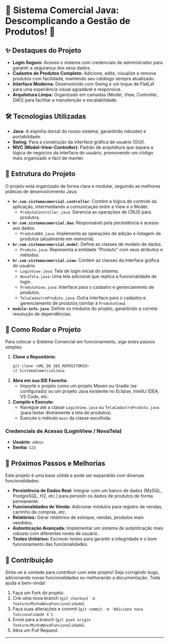 # 🚀 Sistema Comercial Java: Descomplicando a Gestão de Produtos! 🚀

## ✨ Destaques do Projeto

*   **Login Seguro:** Acesse o sistema com credenciais de administrador para garantir a segurança dos seus dados.
*   **Cadastro de Produtos Completo:** Adicione, edite, visualize e remova produtos com facilidade, mantendo seu catálogo sempre atualizado.
*   **Interface Moderna:** Desenvolvido com Swing e um toque de FlatLaf para uma experiência visual agradável e responsiva.
*   **Arquitetura Limpa:** Organizado em camadas (Model, View, Controller, DAO) para facilitar a manutenção e escalabilidade.

## 🛠️ Tecnologias Utilizadas

*   **Java:** A espinha dorsal do nosso sistema, garantindo robustez e portabilidade.
*   **Swing:** Para a construção da interface gráfica de usuário (GUI).
*   **MVC (Model-View-Controller):** Padrão de arquitetura que separa a lógica de negócios da interface do usuário, promovendo um código mais organizado e fácil de manter.

## 📂 Estrutura do Projeto

O projeto está organizado de forma clara e modular, seguindo as melhores práticas de desenvolvimento Java:

*   **`br.com.sistemacomercial.controller`**: Contém a lógica de controle da aplicação, intermediando a comunicação entre a View e o Model.
    *   `ProdutoController.java`: Gerencia as operações de CRUD para produtos.
*   **`br.com.sistemacomercial.dao`**: Responsável pela persistência e acesso aos dados.
    *   `ProdutoDAO.java`: Implementa as operações de adição e listagem de produtos (atualmente em memória).
*   **`br.com.sistemacomercial.model`**: Define as classes de modelo de dados.
    *   `Produto.java`: Representa a entidade "Produto" com seus atributos e métodos.
*   **`br.com.sistemacomercial.view`**: Contém as classes da interface gráfica do usuário.
    *   `LoginView.java`: Tela de login inicial do sistema.
    *   `NovaTela.java`: Uma tela adicional que replica a funcionalidade de login.
    *   `ProdutoView.java`: Interface para o cadastro e gerenciamento de produtos.
    *   `TelaCadastroProduto.java`: Outra interface para o cadastro e gerenciamento de produtos (similar à `ProdutoView`).
*   **`module-info.java`**: Define os módulos do projeto, garantindo a correta resolução de dependências.

## 🚀 Como Rodar o Projeto

Para colocar o Sistema Comercial em funcionamento, siga estes passos simples:

1.  **Clone o Repositório:**
    ```bash
    git clone <URL_DO_SEU_REPOSITORIO>
    cd SistemaComercialJava
    ```
2.  **Abra em sua IDE Favorita:**
    *   Importe o projeto como um projeto Maven ou Gradle (se configurado) ou um projeto Java existente no Eclipse, IntelliJ IDEA, VS Code, etc.
3.  **Compile e Execute:**
    *   Navegue até a classe `LoginView.java` ou `TelaCadastroProduto.java` (para testar diretamente a tela de produtos).
    *   Execute o método `main` da classe escolhida.

### Credenciais de Acesso (LoginView / NovaTela)

*   **Usuário:** `admin`
*   **Senha:** `123`

## 🎯 Próximos Passos e Melhorias

Este projeto é uma base sólida e pode ser expandido com diversas funcionalidades:

*   **Persistência de Dados Real:** Integrar com um banco de dados (MySQL, PostgreSQL, H2, etc.) para persistir os dados de produtos de forma permanente.
*   **Funcionalidades de Venda:** Adicionar módulos para registro de vendas, carrinho de compras, etc.
*   **Relatórios:** Gerar relatórios de estoque, vendas, produtos mais vendidos.
*   **Autenticação Avançada:** Implementar um sistema de autenticação mais robusto com diferentes níveis de usuário.
*   **Testes Unitários:** Escrever testes para garantir a integridade e o bom funcionamento das funcionalidades.

## 🤝 Contribuição

Sinta-se à vontade para contribuir com este projeto! Seja corrigindo bugs, adicionando novas funcionalidades ou melhorando a documentação. Toda ajuda é bem-vinda!

1.  Faça um Fork do projeto.
2.  Crie uma nova branch (`git checkout -b feature/MinhaNovaFuncionalidade`).
3.  Faça suas alterações e commit (`git commit -m 'Adiciona nova funcionalidade X'`).
4.  Envie para a branch (`git push origin feature/MinhaNovaFuncionalidade`).
5.  Abra um Pull Request.

---
